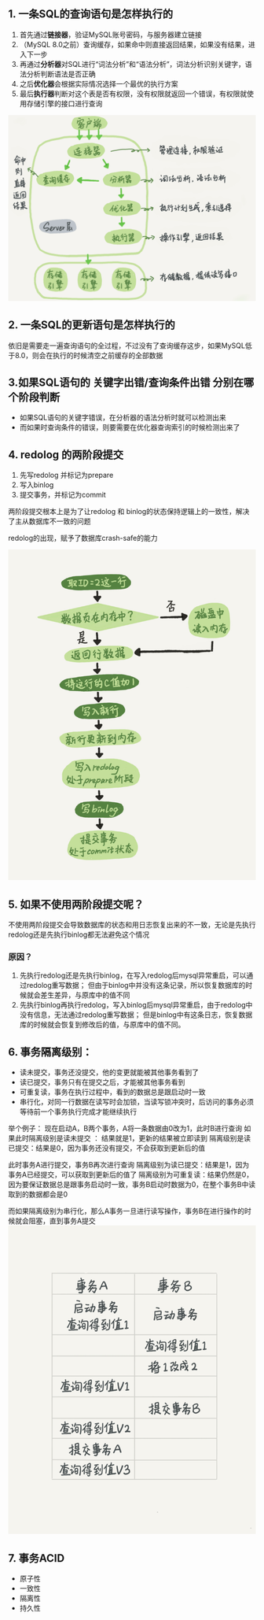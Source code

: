 ## 1. 一条SQL的查询语句是怎样执行的
1. 首先通过**链接器**，验证MySQL账号密码，与服务器建立链接
2. （MySQL 8.0之前）查询缓存，如果命中则直接返回结果，如果没有结果，进入下一步
3. 再通过**分析器**对SQL进行“词法分析”和“语法分析”，词法分析识别关键字，语法分析判断语法是否正确
4. 之后**优化器**会根据实际情况选择一个最优的执行方案
5. 最后**执行器**判断对这个表是否有权限，没有权限就返回一个错误，有权限就使用存储引擎的接口进行查询

![img.png](img.png)

## 2. 一条SQL的更新语句是怎样执行的
依旧是需要走一遍查询语句的全过程，不过没有了查询缓存这步，如果MySQL低于8.0，则会在执行的时候清空之前缓存的全部数据

## 3.如果SQL语句的 关键字出错/查询条件出错 分别在哪个阶段判断
* 如果SQL语句的关键字错误，在分析器的语法分析时就可以检测出来
* 而如果时查询条件的错误，则要需要在优化器查询索引的时候检测出来了

## 4. redolog 的两阶段提交
1. 先写redolog 并标记为prepare
2. 写入binlog
3. 提交事务，并标记为commit

两阶段提交根本上是为了让redolog 和 binlog的状态保持逻辑上的一致性，解决了主从数据库不一致的问题

redolog的出现，赋予了数据库crash-safe的能力

![img_1.png](img_1.png)

## 5. 如果不使用两阶段提交呢？
不使用两阶段提交会导致数据库的状态和用日志恢复出来的不一致，无论是先执行redolog还是先执行binlog都无法避免这个情况

### 原因？
1. 先执行redolog还是先执行binlog，在写入redolog后mysql异常重启，可以通过redolog重写数据；
但由于binlog中并没有这条记录，所以恢复数据库的时候就会差生差异，与原库中的值不同
2. 先执行binlog再执行redolog，写入binlog后mysql异常重启，由于redolog中没有信息，无法通过redolog重写数据；
但是binlog中有这条日志，恢复数据库的时候就会恢复到修改后的值，与原库中的值不同。

## 6. 事务隔离级别：
* 读未提交，事务还没提交，他的变更就能被其他事务看到了
* 读已提交，事务只有在提交之后，才能被其他事务看到
* 可重复读，事务在执行过程中，看到的数据总是跟启动时一致
* 串行化，对同一行数据在读写时会加锁，当读写锁冲突时，后访问的事务必须等待前一个事务执行完成才能继续执行

举个例子：
现在启动A，B两个事务，A将一条数据由0改为1，此时B进行查询
如果此时隔离级别是读未提交 ： 结果就是1，更新的结果被立即读到
隔离级别是读已提交：结果是0，因为事务还没有提交，不会获取到更新后的值

此时事务A进行提交，事务B再次进行查询
隔离级别为读已提交：结果是1，因为事务A已经提交，可以获取到更新后的值了
隔离级别为可重复读：结果仍然是0，因为要保证数据总是跟事务启动时一致，事务B启动时数据为0，在整个事务B中读取到的数据都会是0

而如果隔离级别为串行化，那么A事务一旦进行读写操作，事务B在进行操作的时候就会阻塞，直到事务A提交
![img_2.png](img_2.png)

## 7. 事务ACID
* 原子性
* 一致性
* 隔离性
* 持久性

